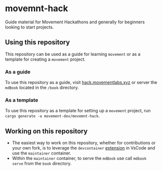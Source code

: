 # movemnt-hack
Guide material for Movement Hackathons and generally for beginners looking to start projects.

## Using this repository
This repository can be used as a guide for learning `movement` or as a template for creating a `movement` project.

### As a guide
To use this repository as a guide, visit [hack.movementlabs.xyz](hack.movement.xyz) or server the `mdBook` located in the `/book` directory.

### As a template
To use this repository as a template for setting up a `movement` project, run `cargo generate -a movement-dev/movemnt-hack`.

## Working on this repository
- The easiest way to work on this repository, whether for contributions or your own fork, is to leverage the `devcontainer` [extension](https://code.visualstudio.com/docs/devcontainers/containers) in VsCode and use the `maintainer` container. 
- Within the `maintainer` container, to serve the `mdBook` use call `mdbook serve` from the `book` directory. 
